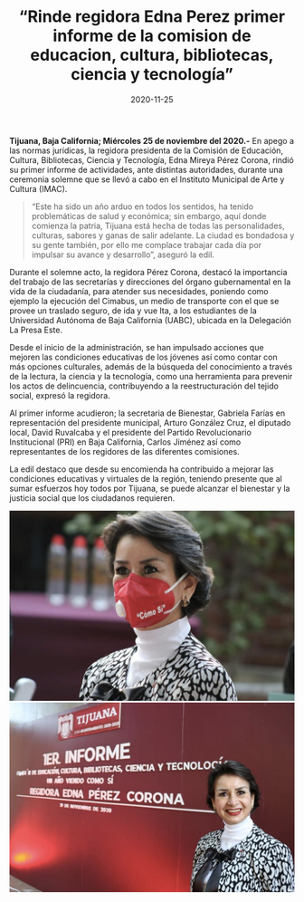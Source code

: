 ﻿---
layout: blog
title:  “Rinde regidora Edna Perez primer informe de la comision de educacion, cultura, bibliotecas, ciencia y tecnología”
categories: tijuana
date:  2020-11-25
permalink: /:categories/:title:output_ext
image: /img/cnr/rinde_regidora_edna_perez_1.jpg
autor: 
---

**Tijuana, Baja California; Miércoles 25 de noviembre del 2020.-** En apego a las normas jurídicas, la regidora presidenta de la Comisión de Educación, Cultura, Bibliotecas, Ciencia y Tecnología, Edna Mireya Pérez Corona, rindió su primer informe de actividades, ante distintas autoridades, durante una ceremonia solemne que se llevó a cabo en el Instituto Municipal de Arte y Cultura (IMAC).

> “Este ha sido un año arduo en todos los sentidos, ha tenido problemáticas de salud y económica; sin embargo, aquí donde comienza la patria, Tijuana está hecha de todas las personalidades, culturas, sabores y ganas de salir adelante. La ciudad es bondadosa y su gente también, por ello me complace trabajar cada día por impulsar su avance y desarrollo”, aseguró la edil.

Durante el solemne acto, la regidora Pérez Corona, destacó la importancia del trabajo de las secretarías y direcciones del órgano gubernamental en la vida de la ciudadanía, para atender sus necesidades, poniendo como ejemplo la ejecución del Cimabus, un medio de transporte con el que se provee un traslado seguro, de ida y vue
lta, a  los estudiantes de la Universidad Autónoma de Baja California (UABC), ubicada en la Delegación La Presa Este.

Desde el inicio de la administración, se han impulsado acciones que mejoren las condiciones educativas de los jóvenes así como contar con más opciones culturales, además de la búsqueda del conocimiento a través de la lectura, la ciencia y la tecnología, como una herramienta para prevenir los actos de delincuencia, contribuyendo a la reestructuración del tejido social, expresó la regidora.

Al primer informe acudieron; la secretaria de Bienestar, Gabriela Farías en representación del presidente municipal, Arturo González Cruz, el diputado local, David Ruvalcaba y el presidente del Partido Revolucionario Institucional (PRI) en Baja California, Carlos Jiménez así como representantes de los regidores de las diferentes comisiones.

La edil destaco que desde su encomienda ha contribuido a mejorar las condiciones educativas y virtuales de la región, teniendo presente que al sumar esfuerzos hoy todos por Tijuana, se puede alcanzar el bienestar y la justicia social que los ciudadanos requieren.

<div id="carouselExampleSlidesOnly" class="carousel slide" data-ride="carousel">
  <div class="carousel-inner">
    <div class="carousel-item active">
       <img class="d-block w-100" src="/img/cnr/rinde_regidora_edna_perez_1.jpg" loading="lazy"  alt="La regidora rindió su primer informe">
    </div>
     <div class="carousel-item">
      <img class="d-block w-100" src="/img/cnr/rinde_regidora_edna_perez_2.jpg" loading="lazy"  alt="La regidora rindió su primer informe">
    </div>
  </div>
</div>
